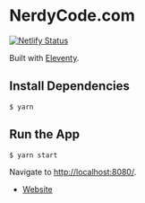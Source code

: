 # NerdyCode.com

[![Netlify Status](https://api.netlify.com/api/v1/badges/4584f427-8004-4053-943c-d4ea12b6870c/deploy-status)](https://app.netlify.com/sites/hopeful-rosalind-0e6939/deploys)

Built with [Eleventy](https://github.com/11ty/eleventy).

## Install Dependencies

`$ yarn`

## Run the App

`$ yarn start`

Navigate to [http://localhost:8080/](http://localhost:8080/).

- [Website](https://www.nerdycode.com/)

